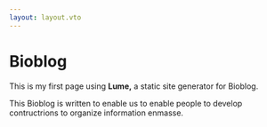 ```yaml
---
layout: layout.vto
---
```


# Bioblog

This is my first page using **Lume,** a static site generator for Bioblog.

This Bioblog is written to enable us to enable people to develop contructrions to organize information enmasse.
